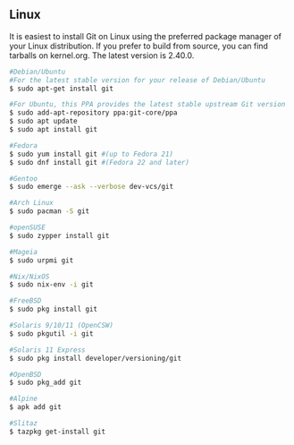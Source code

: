 ## Linux
It is easiest to install Git on Linux using the preferred package manager of your Linux distribution. If you prefer to build from source, you can find tarballs on kernel.org. The latest version is 2.40.0.

```bash
#Debian/Ubuntu
#For the latest stable version for your release of Debian/Ubuntu
$ sudo apt-get install git

#For Ubuntu, this PPA provides the latest stable upstream Git version
$ sudo add-apt-repository ppa:git-core/ppa 
$ sudo apt update
$ sudo apt install git

#Fedora
$ sudo yum install git #(up to Fedora 21)
$ sudo dnf install git #(Fedora 22 and later)

#Gentoo
$ sudo emerge --ask --verbose dev-vcs/git

#Arch Linux
$ sudo pacman -S git

#openSUSE
$ sudo zypper install git

#Mageia
$ sudo urpmi git

#Nix/NixOS
$ sudo nix-env -i git

#FreeBSD
$ sudo pkg install git

#Solaris 9/10/11 (OpenCSW)
$ sudo pkgutil -i git

#Solaris 11 Express
$ sudo pkg install developer/versioning/git

#OpenBSD
$ sudo pkg_add git

#Alpine
$ apk add git

#Slitaz
$ tazpkg get-install git
```